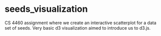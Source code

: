 seeds_visualization
===================

CS 4460 assignment where we create an interactive scatterplot for a data set of seeds. Very basic d3 visualization aimed to introduce us to d3.js.
